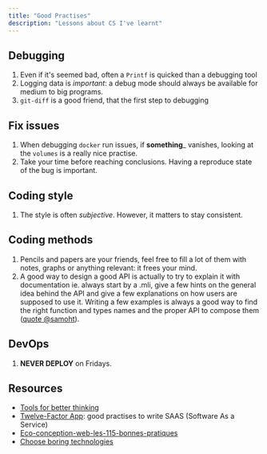 ```yaml
---
title: "Good Practises"
description: "Lessons about CS I've learnt"
---
```


## Debugging

1. Even if it's seemed bad, often a `Printf` is quicked than a debugging tool
2. Logging data is *important*: a debug mode should always be available for medium to big programs.
3. `git-diff` is a good friend, that the first step to debugging

## Fix issues

1. When debugging `docker` run issues, if __something___ vanishes, looking at the `volumes` is a really nice practise.
2. Take your time before reaching conclusions. Having a reproduce state of the bug is important.

## Coding style

1. The style is often *subjective*. However, it matters to stay consistent.

## Coding methods

1. Pencils and papers are your friends, feel free to fill a lot of them with notes, graphs or anything relevant: it frees your mind.
2. A good way to design a good API is actually to try to explain it with documentation ie. always start by a .mli, give a few hints on the general idea behind the API and give a few explanations on how users are supposed to use it. Writing a few examples is always a good way to find the right function and types names and the proper API to compose them ([quote @samoht](https://github.com/mirage/irmin/pull/1817)).

## DevOps

1. __NEVER DEPLOY__ on Fridays.

## Resources

* [Tools for better thinking](https://untools.co/)
* [Twelve-Factor App](https://12factor.net/): good practises to write SAAS (Software As a Service)
* [Eco-conception-web-les-115-bonnes-pratiques](http://raphael-lemaire.com/2018/05/22/resume-de-livre-eco-conception-web-les-115-bonnes-pratiques/)
* [Choose boring technologies](https://web.archive.org/web/20210810063956/http://boringtechnology.club/)
